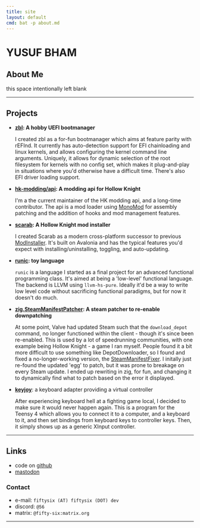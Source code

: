 ```yaml
---
title: site
layout: default
cmd: bat -p about.md
---
```



# YUSUF BHAM

## About Me

this space intentionally left blank

* * *

## Projects

+ **[zbl]: A hobby UEFI bootmanager**  

  I created zbl as a for-fun bootmanager which aims at feature
  parity with rEFInd. It currently has auto-detection support
  for EFI chainloading and linux kernels, and allows
  configuring the kernel command line arguments. Uniquely, 
  it allows for dynamic selection of the root filesystem for
  kernels with no config set, which makes it plug-and-play
  in situations where you'd otherwise have a difficult time.
  There's also EFI driver loading support.

+ **[hk-modding/api][hk-api]: A modding api for Hollow Knight**  
 
  I'm a the current maintainer of the HK modding api, and
  a long-time contributor. The api is a mod loader using
  [MonoMod] for assembly patching and the addition
  of hooks and mod management features.

+ **[scarab]: A Hollow Knight mod installer**  
 
  I created Scarab as a modern cross-platform successor to previous
  [ModInstaller]. It's built on Avalonia and has the typical
  features you'd expect with installing/uninstalling, toggling,
  and auto-updating.

+ **[runic]: toy language**

  `runic` is a language I started as a final project for an advanced functional
  programming class. It's aimed at being a 'low-level' functional language.
  The backend is LLVM using `llvm-hs-pure`. Ideally it'd be a way
  to write low level code without sacrificing functional paradigms,
  but for now it doesn't do much.

+ **[zig.SteamManifestPatcher][zig-smp]: A steam patcher to re-enable downpatching**

  At some point, Valve had updated Steam such that the `download_depot` command,
  no longer functioned within the client - though it's since been re-enabled. 
  This is used by a lot of speedrunning communities, with one example being 
  Hollow Knight - a game I ran myself. People found it a bit more difficult 
  to use something like DepotDownloader, so I found and fixed a no-longer-working
  version, the [SteamManifestFixer]. I initally just re-found the updated 'egg'
  to patch, but it was prone to breakage on every Steam update. I ended up 
  rewriting in zig, for fun, and changing it to dynamically find what to
  patch based on the error it displayed.

+ **[keyjoy]**: a keyboard adapter providing a virtual controller

  After experiencing keyboard hell at a fighting game local,
  I decided to make sure it would never happen again. This
  is a program for the Teensy 4 which allows you to connect
  it to a computer, and a keyboard to it, and then set
  bindings from keyboard keys to controller keys. Then,
  it simply shows up as a generic XInput controller.

[zbl]: https://github.com/fifty-six/zbl
[hk-api]: https://github.com/hk-modding/api
[MonoMod]: https://github.com/MonoMod/MonoMod
[ModInstaller]: https://github.com/ricardosouzag/ModInstaller
[scarab]: https://github.com/fifty-six/Scarab
[runic]: https://github.com/fifty-six/runic
[zig-smp]: https://github.com/fifty-six/zig.SteamManifestPatcher
[SteamManifestFixer]: https://github.com/ioncodes/SteamManifestFixer
[keyjoy]: https://github.com/fifty-six/keyjoy

* * *

## Links

+ code on [github](https://github.com/fifty-six)
+ [mastodon](https://social.treehouse.systems/@fiftysix)

### Contact

+ e-mail: `fiftysix (AT) fiftysix (DOT) dev`
+ discord: `@56`
+ matrix: `@fifty-six:matrix.org`

* * *
